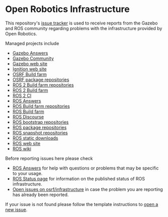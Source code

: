 # Open Robotics Infrastructure

This repository's [issue tracker](https://github.com/osrf/infrastructure/issues) is used to receive reports from the Gazebo and ROS community regarding problems with the infrastructure provided by Open Robotics.

Managed projects include

* [Gazebo Answers](https://answers.gazebosim.org)
* [Gazebo Community](https://community.gazebosim.org)
* [Gazebo web site](https://gazebosim.org)
* [Ignition web site](https://ignitionrobotics.org)
* [OSRF Build farm](https://build.osrfoundation.org)
* [OSRF package repositories](https://packages.osrfoundation.org)
* [ROS 2 Build farm repositories](https://repo.ros2.org)
* [ROS 2 Build farm](https://build.ros2.org)
* [ROS 2 CI](https://ci.ros2.org)
* [ROS Answers](https://answers.ros.org)
* [ROS Build farm repositories](https://repositories.ros.org)
* [ROS Build farm](https://build.ros.org)
* [ROS Discourse](https://discourse.ros.org)
* [ROS bootstrap repositories](https://repos.ros.org)
* [ROS package repositories](http://packages.ros.org)
* [ROS snapshot repositories](http://snapshots.ros.org)
* [ROS static downloads](http://download.ros.org)
* [ROS web site](https://www.ros.org)
* [ROS wiki](https://wiki.ros.org)

Before reporting issues here please check
* [ROS Answers](https://answers.ros.org) for help with questions or problems that may be specific to your usage.
* [ROS Status page](https://status.ros.org) for information on the published status of ROS infrastructure.
* [Open issues on osrf/infrastructure](https://github.com/osrf/infrastructure/issues) in case the problem you are reporting has already been reported.

If your issue is not found please follow the template instructions to [open a new issue](https://github.com/osrf/infrastructure/issues/new).
